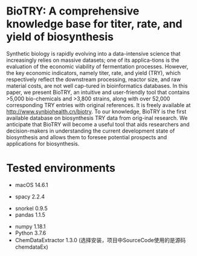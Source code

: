 # BioTRY: A comprehensive knowledge base for titer, rate, and yield of biosynthesis

Synthetic biology is rapidly evolving into a data-intensive science that increasingly relies on massive datasets; one of its applica-tions is the evaluation of the economic viability of fermentation processes. However, the key economic indicators, namely titer, rate, and yield (TRY), which respectively reflect the downstream processing, reactor size, and raw material costs, are not well cap-tured in bioinformatics databases. In this paper, we present BioTRY, an intuitive and user-friendly tool that contains >5,000 bio-chemicals and >3,800 strains, along with over 52,000 corresponding TRY entries with original references. It is freely available at http://www.synbiohealth.cn/biotry. To our knowledge, BioTRY is the first available database on biosynthesis TRY data from orig-inal research. We anticipate that BioTRY will become a useful tool that aids researchers and decision-makers in understanding the current development state of biosynthesis and allows them to foresee potential prospects and applications for biosynthesis.

# Tested environments
- macOS 14.6.1
* spacy 2.2.4 
+ snorkel 0.9.5 
+ pandas 1.1.5 
* numpy 1.18.1
* Python 3.7.6
* ChemDataExtractor 1.3.0 (选择安装，项目中SourceCode使用的是源码chemdataEx)
